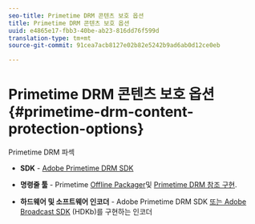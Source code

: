 ```yaml
---
seo-title: Primetime DRM 콘텐츠 보호 옵션
title: Primetime DRM 콘텐츠 보호 옵션
uuid: e4865e17-fbb3-40be-ab23-816dd76f599d
translation-type: tm+mt
source-git-commit: 91cea7acb8127e02b82e5242b9ad6ab0d12ce0eb

---
```



# Primetime DRM 콘텐츠 보호 옵션{#primetime-drm-content-protection-options}

Primetime DRM 파섹

* **SDK** - [Adobe Primetime DRM SDK](https://helpx.adobe.com/content/dam/help/en/primetime/drm/drm_sdk_overview.pdf)

* **명령줄 툴** - Primetime [Offline Packager](https://helpx.adobe.com/content/dam/help/en/primetime/guides/offline_packager_getting_started.pdf)및 [Primetime DRM 참조 구현](https://helpx.adobe.com/content/dam/help/en/primetime/drm/drm_reference_implementations.pdf).

* **하드웨어 및 소프트웨어 인코더** - Adobe Primetime DRM SDK [또는 Adobe Broadcast SDK](https://helpx.adobe.com/content/dam/help/en/primetime/drm/drm_sdk_overview.pdf) (HDKb)를 구현하는 인코더